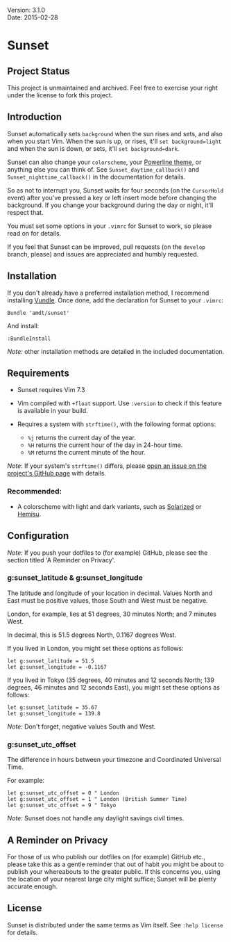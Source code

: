 Version: 3.1.0  
Date: 2015-02-28

# Sunset

## Project Status

This project is unmaintained and archived.  Feel free to exercise your right under the license to fork this
project.

## Introduction

Sunset automatically sets `background` when the sun rises and sets, and also
when you start Vim.  When the sun is up, or rises, it'll `set background=light`
and when the sun is down, or sets, it'll `set background=dark`.

Sunset can also change your `colorscheme`, your [Powerline
theme](https://github.com/Lokaltog/vim-powerline), or anything else you can
think of.  See `Sunset_daytime_callback()` and `Sunset_nighttime_callback()` in
the documentation for details.

So as not to interrupt you, Sunset waits for four seconds (on the `CursorHold`
event) after you've pressed a key or left insert mode before changing the
background.  If you change your background during the day or night, it'll
respect that.

You must set some options in your `.vimrc` for Sunset to work, so please read
on for details.

If you feel that Sunset can be improved, pull requests (on the `develop`
branch, please) and issues are appreciated and humbly requested.

## Installation

If you don't already have a preferred installation method, I recommend
installing [Vundle](https://github.com/gmarik/vundle).  Once done, add the
declaration for Sunset to your `.vimrc`:

```VimL
Bundle 'amdt/sunset'
```

And install:

```VimL
:BundleInstall
```

*Note:* other installation methods are detailed in the included
documentation.

## Requirements

* Sunset requires Vim 7.3
* Vim compiled with `+float` support.  Use `:version` to check if this feature
  is available in your build.
* Requires a system with `strftime()`, with the following format options:

  * `%j` returns the current day of the year.
  * `%H` returns the current hour of the day in 24-hour time.
  * `%M` returns the current minute of the hour.

*Note*: If your system's `strftime()` differs, please [open an issue on the
project's GitHub page](https://github.com/amdt/sunset/issues) with details.

### Recommended:

* A colorscheme with light and dark variants, such as
  [Solarized](https://github.com/altercation/vim-colors-solarized) or
  [Hemisu](https://github.com/noahfrederick/Hemisu).

## Configuration

*Note:* If you push your dotfiles to (for example) GitHub, please see the
section titled 'A Reminder on Privacy'.

### g:sunset\_latitude & g:sunset\_longitude

The latitude and longitude of your location in decimal.  Values North and East
must be positive values, those South and West must be negative.

London, for example, lies at 51 degrees, 30 minutes North; and 7 minutes West.

In decimal, this is 51.5 degrees North, 0.1167 degrees West.

If you lived in London, you might set these options as follows:

```VimL
let g:sunset_latitude = 51.5
let g:sunset_longitude = -0.1167
```

If you lived in Tokyo (35 degrees, 40 minutes and 12 seconds North; 139
degrees, 46 minutes and 12 seconds East), you might set these options as
follows:

```VimL
let g:sunset_latitude = 35.67
let g:sunset_longitude = 139.8
```

*Note:* Don't forget, negative values South and West.

### g:sunset\_utc\_offset

The difference in hours between your timezone and Coordinated Universal Time.

For example:

```VimL
let g:sunset_utc_offset = 0 " London
let g:sunset_utc_offset = 1 " London (British Summer Time)
let g:sunset_utc_offset = 9 " Tokyo
```

*Note:* Sunset does not handle any daylight savings civil times.

## A Reminder on Privacy

For those of us who publish our dotfiles on (for example) GitHub etc., please
take this as a gentle reminder that out of habit you might be about to publish
your whereabouts to the greater public.  If this concerns you, using the
location of your nearest large city might suffice; Sunset will be plenty
accurate enough.

## License

Sunset is distributed under the same terms as Vim itself. See `:help license`
for details.
